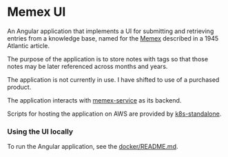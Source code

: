 # Memex UI

An Angular application that implements a UI for submitting and retrieving entries from a knowledge base, named for the [Memex](https://en.wikipedia.org/wiki/Memex) described in a 1945 Atlantic article.

The purpose of the application is to store notes with tags so that those notes may be later referenced across months and years.

The application is not currently in use. I have shifted to use of a purchased product.

The application interacts with [memex-service](https://github.com/matthewjohnson42/memex-service) as its backend.

Scripts for hosting the application on AWS are provided by [k8s-standalone](https://github.com/matthewjohnson42/k8s-standalone).

### Using the UI locally
To run the Angular application, see the [docker/README.md](https://github.com/matthewjohnson42/memex-ui/blob/master/docker/README.md).


